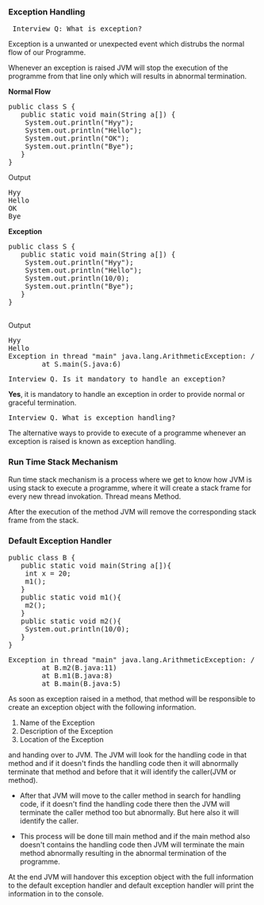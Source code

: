 ### Exception Handling
<pre> Interview Q: What is exception? </pre>
Exception is a unwanted or unexpected event which distrubs the normal flow of our Programme. 

Whenever an exception is raised JVM will stop the execution of the programme from that line only which will results in abnormal termination.

**Normal Flow**
<pre>
public class S {
   public static void main(String a[]) {
    System.out.println("Hyy");
    System.out.println("Hello");
    System.out.println("OK");
    System.out.println("Bye");
   }
}
</pre>
Output
<pre>
Hyy
Hello
OK
Bye
</pre>
**Exception**
<pre>
public class S {
   public static void main(String a[]) {
    System.out.println("Hyy");
    System.out.println("Hello");
    System.out.println(10/0);
    System.out.println("Bye");
   }
}

</pre>
Output
<pre>
Hyy
Hello
Exception in thread "main" java.lang.ArithmeticException: / by zero
        at S.main(S.java:6)
</pre>
<pre>
Interview Q. Is it mandatory to handle an exception?
</pre>
<b>Yes</b>, it is mandatory to handle an exception in order to provide normal or graceful termination.
<pre>
Interview Q. What is exception handling?
</pre>
The alternative ways to provide to execute of a programme whenever an exception is raised is known as exception handling.

### Run Time Stack Mechanism

Run time stack mechanism is a process where we get to know how JVM is using stack to execute a programme, where it will create a stack frame for every new thread invokation. 
Thread means Method.

After the execution of the method JVM will remove the corresponding stack frame from the stack.

### Default Exception Handler
<pre>
public class B {
   public static void main(String a[]){
    int x = 20;
    m1();
   } 
   public static void m1(){
    m2();
   }
   public static void m2(){
    System.out.println(10/0);
   }
}
</pre>
<pre>
Exception in thread "main" java.lang.ArithmeticException: / by zero
        at B.m2(B.java:11)
        at B.m1(B.java:8)
        at B.main(B.java:5)
</pre>

As soon as exception raised in a method, that method will be responsible to create an exception object with the following information. 

1. Name of the Exception
2. Description of the Exception
3. Location of the Exception

and handing over to JVM.
The JVM will look for the handling code in that method and if it doesn't finds the handling code then it will abnormally terminate that method and before that it will identify the caller(JVM or method). 

- After that JVM will move to the caller method in search for handling code, if it doesn't find the handling code there then the JVM will terminate the caller method too but abnormally. But here also it will identify the caller.

- This process will be done till main method and if the main method also doesn't contains the handling code then JVM will terminate the main method abnormally resulting in the abnormal termination of the programme.

At the end JVM will handover this exception object with the full information to the default exception handler and default exception handler will print the information in to the console. 